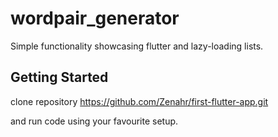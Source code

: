 # wordpair_generator
Simple functionality showcasing flutter and lazy-loading lists.

## Getting Started

clone repository
https://github.com/Zenahr/first-flutter-app.git

and run code using your favourite setup.